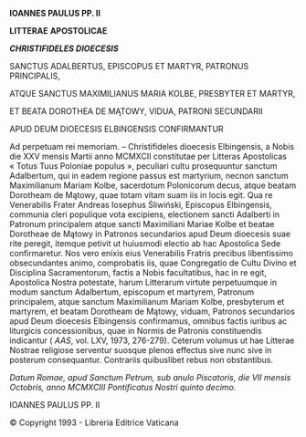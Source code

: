 **IOANNES PAULUS PP. II**

**LITTERAE** **APOSTOLICAE**

***CHRISTIFIDELES DIOECESIS***

SANCTUS ADALBERTUS, EPISCOPUS ET MARTYR, PATRONUS PRINCIPALIS,

ATQUE SANCTUS MAXIMILIANUS MARIA KOLBE, PRESBYTER ET MARTYR,

ET BEATA DOROTHEA DE MĄTOWY, VIDUA, PATRONI SECUNDARII

APUD DEUM DIOECESIS ELBINGENSIS CONFIRMANTUR

Ad perpetuam rei memoriam. – Christifideles dioecesis Elbingensis, a Nobis die XXV mensis Martii anno MCMXCII constitutae per Litteras Apostolicas « Totus Tuus Poloniae populus », peculiari cultu prosequuntur sanctum Adalbertum, qui in eadem regione passus est martyrium, necnon sanctum Maximilianum Mariam Kolbe, sacerdotum Polonicorum decus, atque beatam Dorotheam de Mątowy, quae totam vitam suam iis in locis egit. Qua re Venerabilis Frater Andreas Iosephus Śliwiński, Episcopus Elbingensis, communia cleri populique vota excipiens, electionem sancti Adalberti in Patronum principalem atque sancti Maximiliani Mariae Kolbe et beatae Dorotheae de Mątowy in Patronos secundarios apud Deum dioecesis suae rite peregit, itemque petivit ut huiusmodi electio ab hac Apostolica Sede confirmaretur. Nos vero enixis eius Venerabilis Fratris precibus libentissimo obsecundantes animo, comprobatis iis, quae Congregatio de Cultu Divino et Disciplina Sacramentorum, factis a Nobis facultatibus, hac in re egit, Apostolica Nostra potestate, harum Litterarum virtute perpetuumque in modum sanctum Adalbertum, episcopum et martyrem, Patronum principalem, atque sanctum Maximilianum Mariam Kolbe, presbyterum et martyrem, et beatam Dorotheam de Mątowy, viduam, Patronos secundarios apud Deum dioecesis Elbingensis confirmamus, omnibus factis iuribus ac liturgicis concessionibus, quae in Normis de Patronis constituendis indicantur ( *AAS*, vol. LXV, 1973, 276-279). Ceterum volumus ut hae Litterae Nostrae religiose serventur suosque plenos effectus sive nunc sive in posterum consequantur. Contrariis quibuslibet rebus non obstantibus.

*Datum Romae, apud Sanctum Petrum, sub anulo Piscatoris, die VII mensis Octobris, anno MCMXCIII Pontificatus Nostri quinto decimo.*

IOANNES PAULUS PP. II

© Copyright 1993 - Libreria Editrice Vaticana